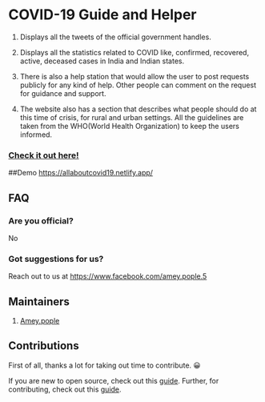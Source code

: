 # COVID-19 Guide and Helper

1. Displays all the tweets of the official government handles.

2. Displays all the statistics related to COVID like, confirmed, recovered, active, deceased cases in India and Indian states.

3. There is also a help station that would allow the user to post requests publicly for any kind of help. Other people can comment on the request for guidance and support.

4. The website also has a section that describes what people should do at this time of crisis, for rural and urban settings. All the guidelines are taken from the WHO(World Health Organization) to keep the users informed.

### [Check it out here!](https://coviddesk.in)

##Demo
https://allaboutcovid19.netlify.app/

## FAQ

### Are you official?
No


### Got suggestions for us?
Reach out to us at https://www.facebook.com/amey.pople.5


## Maintainers

1. [Amey.pople](https://github.com/ameypople123/covid--19-website)

## Contributions

First of all, thanks a lot for taking out time to contribute. :grinning:

If you are new to open source, check out this [guide](https://github.com/ameypople123/covid--19-website/settings). Further, for contributing, check out this [guide](CONTRIBUTING.md).

